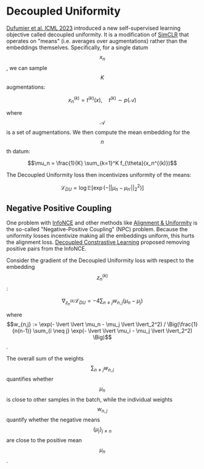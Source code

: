 # Decoupled Uniformity

[Dufumier et al. ICML 2023](https://arxiv.org/abs/2206.01646) introduced a new self-supervised learning objective called decoupled uniformity.
It is a modification of [SimCLR](simclr.html) that operates on "means" (i.e. averages over augmentations) rather than
the embeddings themselves. Specifically, for a single datum $$x_n$$, we can sample $$K$$ augmentations:

$$x_n^{(k)} = t^{(k)}(x), \quad t^{(k)} \sim p(\mathcal{A})$$

where $$\mathcal{A}$$ is a set of augmentations. We then compute the mean embedding for the $$n$$th datum:

$$\mu_n = \frac{1}{K} \sum_{k=1}^K f_{\theta}(x_n^{(k)})$$

The Decoupled Uniformity loss then incentivizes uniformity of the means:

$$\mathcal{L}_{DU} = \log \mathbb{E}\Big[\exp (- \lvert \lvert \mu_n -  \mu_{n'} \lvert \lvert_2^2 ) \Big]$$

## Negative Positive Coupling

One problem with [InfoNCE](info_nce.html) and other methods like [Alignment & Uniformity](alignment_and_uniformity.html) 
is the so-called "Negative-Positive Coupling" (NPC) problem. Because the uniformity losses incentivize making
all the embeddings uniform, this hurts the alignment loss. [Decoupled Constrastive Learning](decoupled_contrastive_learning.html)
proposed removing positive pairs from the InfoNCE.

Consider the gradient of the Decoupled Uniformity loss with respect to the embedding $$z_n^{(k)}$$:

$$ \nabla_{z_n^{(k)}} \mathcal{L}_{DU} = -4 \sum_{n \neq j} w_{n, j} (\mu_n - \mu_j) $$

where $$w_{n,j} := \exp(- \lvert \lvert \mu_n -  \mu_j \lvert \lvert_2^2) / \Big(\frac{1}{n(n-1)} \sum_{i \neq j} \exp(- \lvert \lvert \mu_i -  \mu_j \lvert \lvert_2^2) \Big)$$.

The overall sum of the weights $$\sum_{n \neq j} w_{n, j}$$ quantifies whether $$\mu_n$$ is close to other samples
in the batch, while the individual weights $$w_{n, j}$$ quantify whether the negative means $$\{\mu_j\}_{j \neq n}$$
are close to the positive mean $$\mu_n$$.
